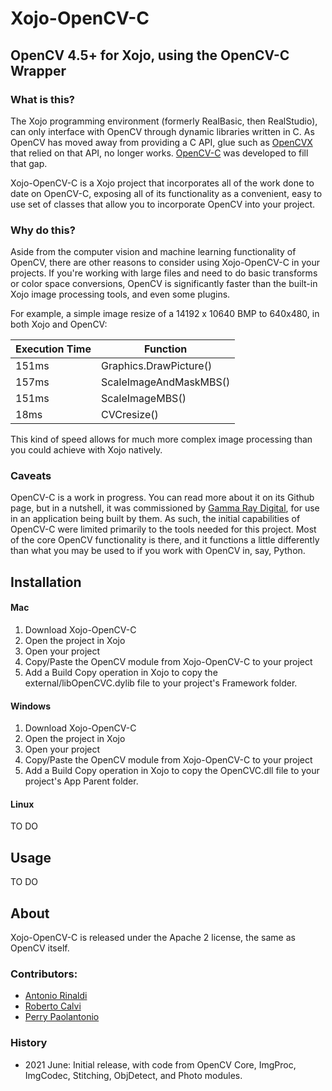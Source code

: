 # Xojo-OpenCV-C

## OpenCV 4.5+ for Xojo, using the OpenCV-C Wrapper

### What is this? 
The Xojo programming environment (formerly RealBasic, then RealStudio), can only interface with OpenCV through dynamic libraries written in C. As OpenCV has moved away from providing a C API, glue such as [OpenCVX](https://github.com/sonots/opencvx) that relied on that API, no longer works. [OpenCV-C](https://github.com/friolator/OpenCV-C) was developed to fill that gap. 

Xojo-OpenCV-C is a Xojo project that incorporates all of the work done to date on OpenCV-C, exposing all of its functionality as a convenient, easy to use set of classes that allow you to incorporate OpenCV into your project.

### Why do this? 
Aside from the computer vision and machine learning functionality of OpenCV, there are other reasons to consider using Xojo-OpenCV-C in your projects. If you're working with large files and need to do basic transforms or color space conversions, OpenCV is significantly faster than the built-in Xojo image processing tools, and even some plugins. 

For example, a simple image resize of a 14192 x 10640 BMP to 640x480, in both Xojo and OpenCV:

Execution Time| Function
------ | -------------
151ms  | Graphics.DrawPicture()
157ms  | ScaleImageAndMaskMBS()
151ms  | ScaleImageMBS()
18ms   | CVCresize()

This kind of speed allows for much more complex image processing than you could achieve with Xojo natively. 

### Caveats
OpenCV-C is a work in progress. You can read more about it on its Github page, but in a nutshell, it was commissioned by [Gamma Ray Digital](https://www.gammaraydigital.com), for use in an application being built by them. As such, the initial capabilities of OpenCV-C were limited primarily to the tools needed for this project. Most of the core OpenCV functionality is there, and it functions a little differently than what you may be used to if you work with OpenCV in, say, Python. 


## Installation

#### Mac
1. Download Xojo-OpenCV-C
2. Open the project in Xojo
3. Open your project
4. Copy/Paste the OpenCV module from Xojo-OpenCV-C to your project
5. Add a Build Copy operation in Xojo to copy the external/libOpenCVC.dylib file to your project's Framework folder.

#### Windows
1. Download Xojo-OpenCV-C
3. Open the project in Xojo
4. Open your project
5. Copy/Paste the OpenCV module from Xojo-OpenCV-C to your project
6. Add a Build Copy operation in Xojo to copy the OpenCVC.dll file to your project's App Parent folder. 

#### Linux
TO DO



## Usage
TO DO




## About
Xojo-OpenCV-C is released under the Apache 2 license, the same as OpenCV itself.


### Contributors:
* [Antonio Rinaldi](https://github.com/Falcomedia)
* [Roberto Calvi](https://github.com/robertocalvi)
* [Perry Paolantonio](https://github.com/friolator)

### History
* 2021 June: Initial release, with code from OpenCV Core, ImgProc, ImgCodec, Stitching, ObjDetect, and Photo modules. 
